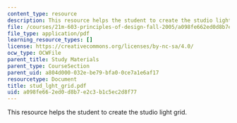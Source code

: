 ```yaml
---
content_type: resource
description: This resource helps the student to create the studio light grid.
file: /courses/21m-603-principles-of-design-fall-2005/a098fe662ed0d8b7e2c3b1c5ec2d8f77_stud_lght_grid.pdf
file_type: application/pdf
learning_resource_types: []
license: https://creativecommons.org/licenses/by-nc-sa/4.0/
ocw_type: OCWFile
parent_title: Study Materials
parent_type: CourseSection
parent_uid: a804d000-032e-be79-bfa0-0ce7a1e6af17
resourcetype: Document
title: stud_lght_grid.pdf
uid: a098fe66-2ed0-d8b7-e2c3-b1c5ec2d8f77
---
```

This resource helps the student to create the studio light grid.